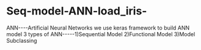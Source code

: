 # Seq-model-ANN-load_iris-
ANN----Artificial Neural Networks
we use keras framework to build ANN model
3 types of ANN-----1)Sequential Model
                   2)Functional Model
                   3)Model Subclassing
